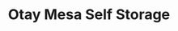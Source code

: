 ---
title: "Otay Mesa Self Storage"
url: /san-diego/otay-mesa-self-storage/
shop: storage rental
---